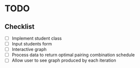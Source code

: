# TODO

## Checklist

* [ ] Implement student class
* [ ] Input students form
* [ ] Interactive graph
* [ ] Process data to return optimal pairing combination schedule
* [ ] Allow user to see graph produced by each iteration
